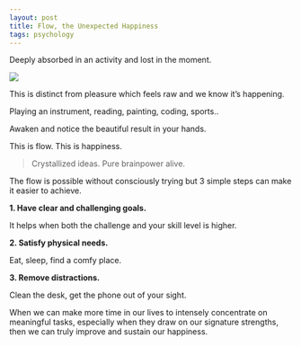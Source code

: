 ```yaml
---
layout: post
title: Flow, the Unexpected Happiness
tags: psychology
---
```

Deeply absorbed in an activity and lost in the moment.

![](https://images.unsplash.com/photo-1518837695005-2083093ee35b?ixlib=rb-1.2.1&ixid=eyJhcHBfaWQiOjEyMDd9&auto=format&fit=crop&w=1200&q=80)

This is distinct from pleasure which feels raw and we know it’s happening.

Playing an instrument, reading, painting, coding, sports..

Awaken and notice the beautiful result in your hands.

This is flow. This is happiness.

> Crystallized ideas. Pure brainpower alive.

The flow is possible without consciously trying but 3 simple steps can make it easier to achieve.

**1. Have clear and challenging goals.**

It helps when both the challenge and your skill level is higher.

**2. Satisfy physical needs.**

Eat, sleep, find a comfy place.

**3. Remove distractions.**

Clean the desk, get the phone out of your sight.

When we can make more time in our lives to intensely concentrate on meaningful tasks, especially when they draw on our signature strengths, then we can truly improve and sustain our happiness.
